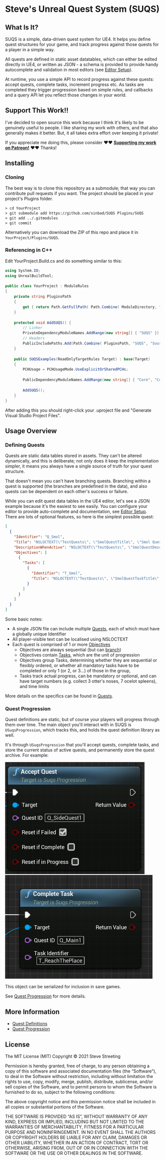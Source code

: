 # Steve's Unreal Quest System (SUQS)

## What Is It?

SUQS is a simple, data-driven quest system for UE4. It helps you define quest structures for your game, 
and track progress against those quests for a player in a simple way. 

All quests are defined in static asset datatables, which can either be edited directly in UE4, or written
as JSON - a schema is provided to provide handy autocomplete and validation in most editors 
(see [Editor Setup](docs/EditorSetup.md)).

At runtime, you use a simple API to record progress against these quests: accept quests, complete tasks,
increment progress etc. As tasks are completed they trigger progression based on simple rules, and callbacks
and a query API let you reflect those changes in your world.


## Support This Work!!

I've decided to open source this work because I think it's likely to be genuinely 
useful to people. I like sharing my work with others, and that also generally 
makes it better. But, it all takes extra effort over keeping it private!

If you appreciate me doing this, please consider :heart::heart: **[Supporting my work on Patreon!](https://www.patreon.com/stevestreeting)** :heart::heart:
Thanks!

## Installing

### Cloning

The best way is to clone this repository as a submodule; that way you can contribute
pull requests if you want. The project should be placed in your project's Plugins folder.

```
> cd YourProject
> git submodule add https://github.com/sinbad/SUQS Plugins/SUQS
> git add ../.gitmodules
> git commit
```

Alternatively you can download the ZIP of this repo and place it in 
`YourProject/Plugins/SUQS`.

### Referencing in C++

Edit YourProject.Build.cs and do something similar to this:

```csharp
using System.IO;
using UnrealBuildTool;

public class YourProject : ModuleRules
{
	private string PluginsPath
	{
		get { return Path.GetFullPath( Path.Combine( ModuleDirectory, "../../Plugins/" ) ); }
	}
	
	protected void AddSUQS() {
		// Linker
		PrivateDependencyModuleNames.AddRange(new string[] { "SUQS" });
		// Headers
		PublicIncludePaths.Add(Path.Combine( PluginsPath, "SUQS", "Source", "SUQS", "Public"));
	}

	public SUQSExamples(ReadOnlyTargetRules Target) : base(Target)
	{
		PCHUsage = PCHUsageMode.UseExplicitOrSharedPCHs;

		PublicDependencyModuleNames.AddRange(new string[] { "Core", "CoreUObject", "Engine", "InputCore" });
		
		AddSUQS();
	}
}
```

After adding this you should right-click your .uproject file and "Generate Visual
Studio Project Files". 

## Usage Overview

### Defining Quests

Quests are static data tables stored in assets. They can't be altered dynamically, and this is deliberate;
not only does it keep the implementation simpler, it means you always have a single source of truth for
your quest structure.

That doesn't mean you can't have branching quests. Branching within a quest is supported (the branches
are predefined in the data), and also quests can be dependent on each other's success or failure. 


While you can edit quest data tables in the UE4 editor, let's see a JSON example 
because it's the easiest to see easily. You can configure your editor to
provide auto-complete and documentation, see [Editor Setup](docs/EditorSetup.md). 
There are lots of optional features, so here is the simplest possible quest:

```json
[
  {
    "Identifier": "Q_Smol",
    "Title": "NSLOCTEXT(\"TestQuests\", \"SmolQuestTitle\", \"Smol Quest\")",
    "DescriptionWhenActive": "NSLOCTEXT(\"TestQuests\", \"SmolQuestDesc\", \"The smallest possible quest\")",
    "Objectives": [
      {
        "Tasks": [
          {
            "Identifier": "T_Smol",
            "Title": "NSLOCTEXT(\"TestQuests\", \"SmolQuestTaskTitle\", \"Easiest possible thing\")"
          }
        ]
      }
    ]
  }
]
```

Some basic notes:
* A single JSON file can include multiple [Quests](docs/Quests.md), each of which must have a globally unique Identifier
* All player-visible text can be localised using NSLOCTEXT
* Each quest is comprised of 1 or more [Objectives](docs/Objectives.md)
  * Objectives are always sequential (but can [branch](docs/Branching.md))
  * Objectives contain [Tasks](docs/Tasks.md), which are the unit of progression
  * Objectives group Tasks, determining whether they are sequential or flexibly ordered, or whether all mandatory tasks have to be completed or only 1 (or 2, or 3...) of those in the group, 
  * Tasks track actual progress, can be mandatory or optional, and can have target numbers (e.g. collect 3 otter's noses, 7 ocelot spleens), and time limits

More details on the specifics can be found in [Quests](docs/Quests.md).

### Quest Progression

Quest definitions are static, but of course your players will progress through
them over time. The main object you'll interact with in SUQS is `USuqsProgression`,
which tracks this, and holds the quest definition library as well. 

It's through `USuqsProgression` that you'll accept quests, complete tasks, 
and store the current status of active quests, and permanently store the quest archive.
For example:

![Accept Quest](docs/img/acceptquest.png)
![Complete Task](docs/img/completetask.png)

This object can be serialized for inclusion in save games. 

See [Quest Progression](docs/Progression.md) for more details.

## More Information

* [Quest Definitions](docs/Quests.md)
* [Quest Progression](docs/Progression.md)

## License

The MIT License (MIT)
Copyright © 2021 Steve Streeting

Permission is hereby granted, free of charge, to any person obtaining a copy of
this software and associated documentation files (the “Software”), to deal in
the Software without restriction, including without limitation the rights to
use, copy, modify, merge, publish, distribute, sublicense, and/or sell copies of
the Software, and to permit persons to whom the Software is furnished to do so,
subject to the following conditions:

The above copyright notice and this permission notice shall be included in all
copies or substantial portions of the Software.

THE SOFTWARE IS PROVIDED “AS IS”, WITHOUT WARRANTY OF ANY KIND, EXPRESS OR
IMPLIED, INCLUDING BUT NOT LIMITED TO THE WARRANTIES OF MERCHANTABILITY, FITNESS
FOR A PARTICULAR PURPOSE AND NONINFRINGEMENT. IN NO EVENT SHALL THE AUTHORS OR
COPYRIGHT HOLDERS BE LIABLE FOR ANY CLAIM, DAMAGES OR OTHER LIABILITY, WHETHER
IN AN ACTION OF CONTRACT, TORT OR OTHERWISE, ARISING FROM, OUT OF OR IN
CONNECTION WITH THE SOFTWARE OR THE USE OR OTHER DEALINGS IN THE SOFTWARE.

